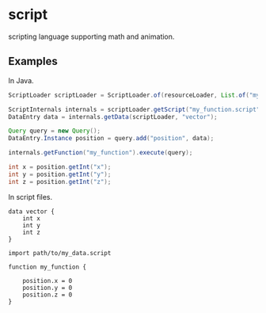 # script
scripting language supporting math and animation.


## Examples

In Java.
```java
ScriptLoader scriptLoader = ScriptLoader.of(resourceLoader, List.of("my_function.script"));

ScriptInternals internals = scriptLoader.getScript("my_function.script").getInternals();
DataEntry data = internals.getData(scriptLoader, "vector");

Query query = new Query();
DataEntry.Instance position = query.add("position", data);

internals.getFunction("my_function").execute(query);

int x = position.getInt("x");
int y = position.getInt("y");
int z = position.getInt("z");
```


In script files.
```
data vector {
    int x
    int y
    int z
}
```

```
import path/to/my_data.script

function my_function {

    position.x = 0
    position.y = 0
    position.z = 0
}
```
